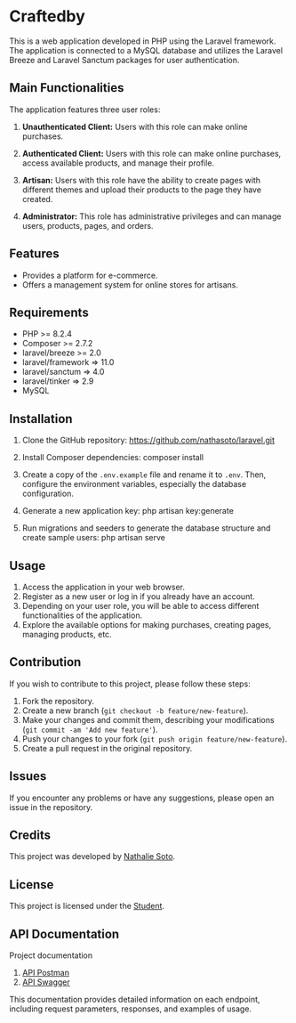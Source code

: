 # Craftedby

This is a web application developed in PHP using the Laravel framework. The application is connected to a MySQL database and utilizes the Laravel Breeze and Laravel Sanctum packages for user authentication.

## Main Functionalities

The application features three user roles:

1. **Unauthenticated Client:** Users with this role can make online purchases.

2. **Authenticated Client:** Users with this role can make online purchases, access available products, and manage their profile.

3. **Artisan:** Users with this role have the ability to create pages with different themes and upload their products to the page they have created.

4. **Administrator:** This role has administrative privileges and can manage users, products, pages, and orders.

## Features

- Provides a platform for e-commerce.
- Offers a management system for online stores for artisans.


## Requirements

- PHP >= 8.2.4
- Composer >= 2.7.2
- laravel/breeze >= 2.0
- laravel/framework => 11.0
- laravel/sanctum => 4.0
- laravel/tinker => 2.9
- MySQL

## Installation

1. Clone the GitHub repository: https://github.com/nathasoto/laravel.git

2. Install Composer dependencies: composer install

3. Create a copy of the `.env.example` file and rename it to `.env`. Then, configure the environment variables, especially the database configuration.

4. Generate a new application key: php artisan key:generate

5. Run migrations and seeders to generate the database structure and create sample users:
php artisan serve

## Usage

1. Access the application in your web browser.
2. Register as a new user or log in if you already have an account.
3. Depending on your user role, you will be able to access different functionalities of the application.
4. Explore the available options for making purchases, creating pages, managing products, etc.

## Contribution

If you wish to contribute to this project, please follow these steps:

1. Fork the repository.
2. Create a new branch (`git checkout -b feature/new-feature`).
3. Make your changes and commit them, describing your modifications (`git commit -am 'Add new feature'`).
4. Push your changes to your fork (`git push origin feature/new-feature`).
5. Create a pull request in the original repository.

## Issues

If you encounter any problems or have any suggestions, please open an issue in the repository.

## Credits

This project was developed by [Nathalie Soto](https://github.com/nathasoto).

## License

This project is licensed under the [Student](https://opensource.org/licenses/MIT).

## API Documentation

Project documentation 

1. [API Postman](https://documenter.getpostman.com/view/31334199/2sA3Bhdtp3)
2. [API Swagger](http://127.0.0.1:8000/api/documentation)

This documentation provides detailed information on each endpoint, including request parameters, responses, and examples of usage.
